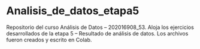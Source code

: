 # Analisis_de_datos_etapa5
Repositorio del curso Análisis de Datos – 202016908_53. Aloja los ejercicios desarrollados de la etapa 5 – Resultado de análisis de datos. Los archivos fueron creados y escrito en Colab.
